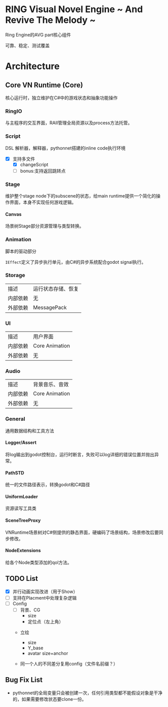 # RING Visual Novel Engine ~ And Revive The Melody ~

Ring Engine的AVG part核心组件

可靠、稳定、测试覆盖

# Architecture

## Core VN Runtime (Core)

核心运行时，独立维护在C#中的游戏状态和抽象功能操作

### RingIO

与主程序的交互界面，RAII管理全局资源以及process方法托管。

### Script

DSL 解析器，解释器，pythonnet搭建的inline code执行环境

- [x] 支持多文件
    - [x] changeScript
    - [ ] bonus:支持返回跳转点

### Stage

维护整个stage node下的subscene的状态，给main runtime提供一个简化的操作界面，本身不实现任何游戏逻辑。

#### Canvas

场景树Stage部分资源管理与类型转换。

### Animation

脚本的驱动部分

`IEffect`定义了异步执行单元，由C#的异步系统配合godot signal执行。

### Storage

|          |                    |
| -------- | ------------------ |
| 描述     | 运行状态存储、恢复 |
| 内部依赖 | 无                 |
| 外部依赖 | MessagePack        |

### UI

|          |                |
| -------- | -------------- |
| 描述     | 用户界面       |
| 内部依赖 | Core Animation |
| 外部依赖 | 无             |

### Audio

|          |                |
| -------- | -------------- |
| 描述     | 背景音乐、音效 |
| 内部依赖 | Core Animation |
| 外部依赖 | 无             |

### General

通用数据结构和工具方法

#### Logger/Assert

将log输出到godot控制台，运行时断言，失败可以log详细的错误位置并抛出异常。

#### PathSTD

统一的文件路径表示，转换godot和C#路径

#### UniformLoader

资源读写工具类

#### SceneTreeProxy

VNRuntime场景树对C#侧提供的静态界面，硬编码了场景结构，场景修改后要同步修改。

#### NodeExtensions

给各个Node类型添加的qol方法。



## TODO List

- [x] 并行动画实现改进（用于Show）
- [ ] 支持在Placment中处理复杂逻辑
- [ ] Config
    - [ ] 背景、CG
        - size
        - 定位点（左上角）
    - 立绘
        - size
        - Y_base
        - avatar size+anchor

    - 同一个人的不同差分复用config（文件名前缀？）




## Bug Fix List

- pythonnet的全局变量只会被创建一次，任何引用类型都不能假设对象是干净的，如果需要修改状态要clone一份。
